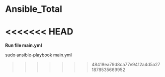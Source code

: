 # Ansible_Total

<<<<<<< HEAD
=======
**Run file main.yml**

sudo ansible-playbook main.yml
>>>>>>> 48418ea79d8ca77e9412a4d5a271878535669952
